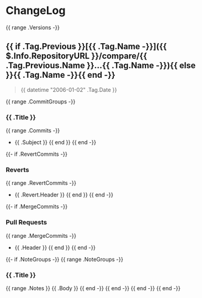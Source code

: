 # ChangeLog

{{ range .Versions -}}
## {{ if .Tag.Previous }}[{{ .Tag.Name -}}]({{ $.Info.RepositoryURL }}/compare/{{ .Tag.Previous.Name }}...{{ .Tag.Name -}}){{ else }}{{ .Tag.Name -}}{{ end -}}

> {{ datetime "2006-01-02" .Tag.Date }}

{{ range .CommitGroups -}}
### {{ .Title }}

{{ range .Commits -}}
* {{ .Subject }}
{{ end }}
{{ end -}}

{{- if .RevertCommits -}}
### Reverts

{{ range .RevertCommits -}}
* {{ .Revert.Header }}
{{ end }}
{{ end -}}

{{- if .MergeCommits -}}
### Pull Requests

{{ range .MergeCommits -}}
* {{ .Header }}
{{ end }}
{{ end -}}

{{- if .NoteGroups -}}
{{ range .NoteGroups -}}
### {{ .Title }}

{{ range .Notes }}
{{ .Body }}
{{ end -}}
{{ end -}}
{{ end -}}
{{ end -}}
